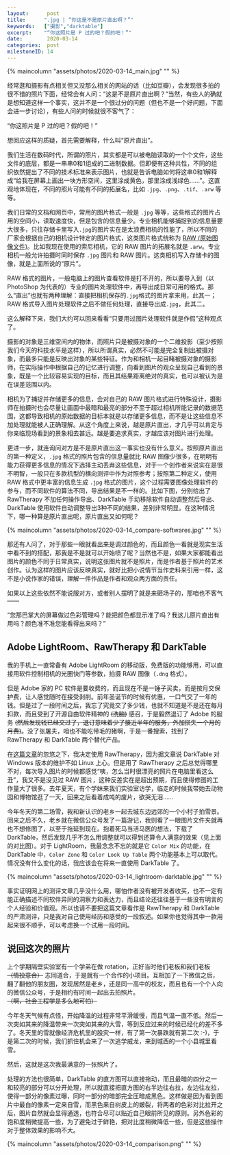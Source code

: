```yaml
---
layout:      post
title:      ".jpg | “你这是不是原片直出啊？”"
keywords:   ["摄影","darktable"]
excerpt:    "“你这照片是 P 过的吧？假的吧！”"
date:        2020-03-14
categories:  post
milestoneID: 14
---
```


{% maincolumn "assets/photos/2020-03-14_main.jpg" "" %}

经常逛和摄影有点相关但又没那么相关的网站的话（比如豆瓣），会发现很多拍的很不错的照片下面，经常会有人问：“这是不是原片直出啊？”当然，有些人的确就是想知道这样一个事实，这并不是一个很过分的问题（但也不是一个好问题，下面会进一步讨论），有些人问的时候就很不客气了： 

“你这照片是 P 过的吧？假的吧！”

想回应这样的质疑，首先需要解释，什么叫“原片直出”。

我们生活在数码时代，所谓的照片，其实都是可以被电脑读取的一个个文件，这些文件的底层，都是一串串0和1组成的二进制数据。但即便有这种共性，不同的组织依然提出了不同的技术标准来表示图片，也就是告诉电脑如何将这串0和1解释成“给我在屏幕上画出一块方形空间，这里涂成黄色，那里涂成浅绿色……”。这直观地体现在，不同的照片可能有不同的拓展名，比如 `.jpg`、`.png`、`.tif`、`.arw` 等等。

我们日常的文档和网页中，常用的图片格式一般是 `.jpg` 等等，这些格式的图片占用的空间小，读取速度快，但是包含的信息量少。专业相机能够捕捉到的信息量要大很多，只往存储卡里写入`.jpg`的图片实在是太浪费相机的性能了，所以不同的厂家会根据自己的相机设计特定的图片格式，这类图片格式统称为 [RAW (原始图像文件)](https://zh.wikipedia.org/wiki/RAW)。比如我现在使用的索尼相机，它的 RAW 图片的拓展名就是 `.arw`。专业相机一般允许拍摄时同时保存 `.jpg` 图片和 RAW 图片。这类相机写入存储卡的图像，就是上面所说的“原片”。

RAW 格式的图片，一般电脑上的图片查看软件是打不开的，所以要导入到（以 PhotoShop 为代表的）专业的图片处理软件中，再导出成日常可用的格式。那么“直出”也就有两种理解：直接把相机保存的`.jpg`格式的图片拿来用，此其一；RAW 格式导入图片处理软件之后不做任何处理，直接导出成`.jpg`，此其二。

这么解释下来，我们大约可以回来看看“只要用过图片处理软件就是作假”这种观点了。

摄影的对象是三维空间内的物体，而照片只是被摄对象的一个二维投影（至少按照我们今天的科技水平是这样），所以所谓真实，必然不可能是完全复制出被摄对象，而最多只能是反映出对象的某些特征。作为和相机一起目睹被摄对象的摄影师，在实际操作中根据自己的记忆进行调整，向看到图片的观众呈现自己看到的景象，既是一个比较容易实现的目标，而且其结果距离绝对的真实，也可以被认为是在误差范围以内。

相机为了捕捉并存储更多的信息，会对自己的 RAW 图片格式进行特殊设计，摄影师在拍摄时也会尽量让画面中最暗和最亮的部分不至于超过相机所能记录的数据范围，这都导致相机的原始数据的目标本就是以存储更多信息，而不是让这些信息不加处理就能被人正确理解。从这个角度上来说，越是原片直出，才几乎可以肯定与你亲临现场看到的景象相去甚远。越是要追求真实，才越应该对图片进行处理。

更进一步，就连询问对方是不是原片直出这一事实也没有什么意义。按照原片直出的第一种定义，`.jpg` 格式的照片包含的信息量就比 RAW 图像少很多，在明明有能力获得更多信息的情况下选择主动丢弃这些信息，对于一个创作者来说实在是很不明智，一般只在多款机型的横向测评中作为对照参考；按照第二种定义，使用 RAW 格式中更丰富的信息生成 `.jpg` 格式的图片，这个过程需要图像处理软件的参与，而不同软件的算法不同，导出结果是不一样的。比如下图，分别给出了 RawTherapy 不加任何操作导出、DarkTable 手动移除软件自动调整然后导出、DarkTable 使用软件自动调整导出3种不同的结果，差别非常明显。在这种情况下，哪一种算是原片直出呢，原片直出又如何呢？

{% maincolumn "assets/photos/2020-03-14_compare-softwares.jpg" "" %}

那还有人问了，对于那些一眼就看出来是调过颜色的，而且颜色一看就是现实生活中看不到的搭配，那我是不是就可以开始喷了呢？当然也不是，如果大家都能看出图片的颜色不同于日常真实，说明这张图片就不是照片，而是作者基于照片的艺术创作。认为这样的图片应该反映真实，就好比把小说情节当作史料来引用一样，这不是小说作家的错误，理解一件作品是作者和观众两方面的责任。

如果以上这些依然不能说服对方，或者别人摆明了就是来砸场子的，那咱也不客气——

“您那巴掌大的屏幕做过色彩管理吗？能把颜色都显示准了吗？我这儿原片直出有用吗？颜色准不准您能看得出来吗？”

## Adobe LightRoom、RawTherapy 和 DarkTable

我的手机上一直常备有 Adobe LightRoom 的移动版，免费版的功能够用，可以直接用软件控制相机的光圈快门等参数，拍摄 RAW 图像（`.dng` 格式）。

但是 Adobe 家的 PC 软件是要收费的，而且现在不是一锤子买卖，而是按月交保护费，让人感觉随时在接受剥削。前年圣诞节的时候有优惠，一口气交了一年的钱。但是过了一段时间之后，我忘了究竟交了多少钱，也就不知道是不是还在每月扣款，而且受到了开源自由软件精神的 ~~(洗脑)~~ 感召，于是毅然退订了 Adobe 的服务 ~~(然后发现钱已经交过了，退订意味着少了接近半年的服务，外加损失一个月的月费)~~。没了张屠夫，咱也不能吃带毛的猪啊，于是一番搜索，找到了 RawTherapy 和 DarkTable 两个替代产品。

在[这篇文章](https://linux.cn/article-10912-1.html)的忽悠之下，我决定使用 RawTherapy，因为据文章说 DarkTable 对 Windows 版本的维护不如 Linux 上心。但是用了 RawTherapy 之后总觉得哪里不对，每次导入图片的时候都感觉“咦，怎么当时很漂亮的照片在电脑里看这么丑”，我又不是没见过 RAW 图片，这种反差实在是超出预期，而且使得修图的工作量大了很多。去年夏天，有个学妹来我们实验室访学，临走的时候我带她去动物园和博物馆逛了一天，回来之后看着成吨的废片，欲哭无泪……

今年冬天的第二场雪，我和新认识的老乡一起去城东边远郊的一个小村子拍雪景。回来之后不久，老乡就在微信公众号发了一篇游记，我则看了一眼图片文件夹就再也不想修图了，以至于拖延到现在。抱着死马当活马医的想法，下载了 DarkTable，然后发现几乎不怎么用调整就可以得到还算令人满意的效果（见上面的对比图）。对于 LightRoom，我最念念不忘的就是它 `Color Mix` 的功能，在 DarkTable 中，`Color Zone` 和 `Color Look Up Table` 两个功能基本上可以取代。情况没有什么变化的话，我应该会在将来一直使用 DarkTable 了。

{% maincolumn "assets/photos/2020-03-14_lightroom-darktable.jpg" "" %}

事实证明网上的测评文章几乎没什么用，哪怕作者没有被开发者收买，也不一定有能正确描述不同软件异同的洞察力和表达力，而且结论还往往基于一些没有明言的个人经验和价值观。所以也请不要把这篇文章看作是 RawTherapy 和 DarkTable 的严肃测评，只是我对自己使用经历和感受的一段叙述。如果你也觉得其中一款用起来很不顺手，可以考虑换一个试用一段时间。

## 说回这次的照片

上个学期隔壁实验室有一个学弟在做 rotation，正好当时他们老板和我们老板 ~~（情投意合）~~ 志同道合，于是就有一个合作的小项目。互相加了一下微信之后，翻了翻他的朋友圈，发现居然是老乡，还是同一高中的校友，而且也有一个个人向的微信公众号，于是相约有时间一起出去拍照片。~~（啊，社会工程学是多么地可怕）~~

今年冬天气候有点怪，开始降温的过程非常平滑缓慢，而且气温一直不低。然后一次突如其来的降温带来一次突如其来的大雪，等到反应过来的时候已经化的差不多了。冬天里的雪就像经济危机里的股灾一样，有了第一次暴跌就有第二次 :-)，于是第二次的时候，我们抓住机会来了一次逃学威龙，来到城西的一个小县城里看雪。

然后，这就是这次我最满意的一张照片了。

处理的方法也很简单，DarkTable 的直方图可以直接拖动，而且最暗的四分之一和较亮的部分可以分开处理，所以就直接把直方图的右半边往右拉，左边往左拉，使得一部分的像素过曝，同时一部分的暗部完全压暗成黑色。这样做是因为看到图片中最白的像素一定来自雪，而黑色来自树皮上的皴裂，将两者的色彩对比拉开之后，图片自然就会显得通透，也符合尽可以贴近自己眼前所见的原则。另外色彩的饱和度稍微提高一些，为了避免过于鲜艳，把对比度稍微降低一些，但是这些操作对于整体效果的影响不大。

{% maincolumn "assets/photos/2020-03-14_comparison.png" "" %}


